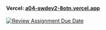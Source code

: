 #### Vercel: <a href="https://campground-murex.vercel.app/" target="_blank">a04-swdev2-8otn.vercel.app
</a>

[![Review Assignment Due Date](https://classroom.github.com/assets/deadline-readme-button-22041afd0340ce965d47ae6ef1cefeee28c7c493a6346c4f15d667ab976d596c.svg)](https://classroom.github.com/a/CeVLFQ6o)
